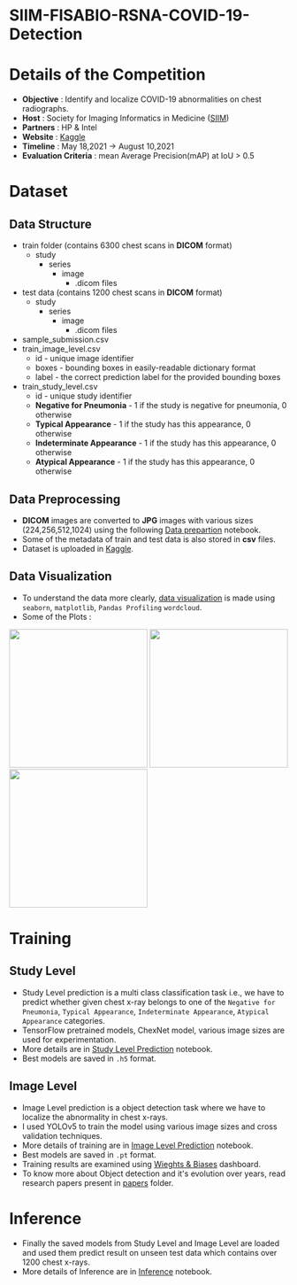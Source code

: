 # SIIM-FISABIO-RSNA-COVID-19-Detection

# Details of the Competition
   - **Objective** : Identify and localize COVID-19 abnormalities on chest radiographs.
   - **Host** : Society for Imaging Informatics in Medicine ([SIIM](https://siim.org/))
   - **Partners** : HP & Intel
   - **Website** : [Kaggle](https://www.kaggle.com/c/siim-covid19-detection/overview/description)
   - **Timeline** : May 18,2021 -> August 10,2021
   - **Evaluation Criteria** : mean Average Precision(mAP) at IoU > 0.5

# Dataset

## Data Structure
- train folder (contains 6300 chest scans in **DICOM** format)
    - study
       - series
           - image
               - .dicom files
- test data   (contains 1200 chest scans in **DICOM** format)
    - study
       - series
           - image
               - .dicom files
-  sample_submission.csv
-  train_image_level.csv
     - id - unique image identifier
     - boxes - bounding boxes in easily-readable dictionary format
     - label - the correct prediction label for the provided bounding boxes
-  train_study_level.csv 
     - id - unique study identifier
     - **Negative for Pneumonia** - 1 if the study is negative for pneumonia, 0 otherwise
     - **Typical Appearance** - 1 if the study has this appearance, 0 otherwise
     - **Indeterminate Appearance**  - 1 if the study has this appearance, 0 otherwise
     - **Atypical Appearance**  - 1 if the study has this appearance, 0 otherwise 


## Data Preprocessing
- **DICOM** images are converted to **JPG** images with various sizes (224,256,512,1024) using the following [Data prepartion](https://github.com/shanmukh05/SIIM-FISABIO-RSNA-COVID-19-Detection/blob/main/notebooks/siim-covid-19-data-preparation.ipynb) notebook.
- Some of the metadata of train and test data is also stored in **csv** files.
- Dataset is uploaded in [Kaggle](https://www.kaggle.com/shanmukh05/siim-covid19-dataset-256px-jpg).

## Data Visualization
- To understand the data more clearly, [data visualization](https://github.com/shanmukh05/SIIM-FISABIO-RSNA-COVID-19-Detection/blob/main/notebooks/siim-covid-19-data-visualization.ipynb) is made using `seaborn`, `matplotlib`, `Pandas Profiling` `wordcloud`.
- Some of the Plots : 

<img src= "https://www.kaggleusercontent.com/kf/64313993/eyJhbGciOiJkaXIiLCJlbmMiOiJBMTI4Q0JDLUhTMjU2In0..0ZKdOw2apQm4F2y7kE-46g.662swcubpc2xE3LhMuyBmI1C3pnXCQ_Q8u2euRn6F60JrUl2JKcod22vr6lvY9wo4oPwRVORUWbXsiWTSOt1q5HACPfhuKRQ8kukSc_ONXLAvH4EdfoiKIeWmy3sZ9qrsClq9mFkrzY2KoFmWeQil94TUVo8OlOCe4aNv2tBrdI731nrq_9oxVMVUUteL1fASVCzVPcpCuhnkkrwwN7qYbJKlgH8g3jM9ESGZ_z0nkOLO0qiG9C07q8-3AGbQJ9tJG91hfRdPMLf9tBYd39ltSg53B70wASaI2Qz018h4ehi1zsnO_iwTJrsQUpKNoIz0KiqQmIJdll62_mYeSHp9JwwWOeR_osMMUblWNA1u-KjoXtLs9_6yf9zsmBscQK7SrP6NLQN0BH1s5R2obNChgaT7LJR90dEHXjii1dAkxnCPHNQSL7QbAswZ4vqJseZ-J95CwFOotLhehxPmTj7tsbIfZ_RMJ5wo4m0vQ85rQQhAB8PL0eL2f8HSC32ysx76ZH5VR__9mnQoV9ShonJMVzAEHne8b6KQPyz9EPQ9jy8ljIdJYcFHV1laJb-Pri2O-wATp6tSWfxx6dRm2zrYLH1umLNKJ--UpZ8IUrR_pWPoiTxclJ_5B6-4T_LgRSBxtN8nDD4oXI4uIwrF1eP7Afxeno7qQuOpPDKg7_bMTAPcTmixO157yXlZwFQRNFN.k9dVN_Mdo1hyQONg0jZhPg/__results___files/__results___12_1.png" width="250" height="250">    <img src="https://www.kaggleusercontent.com/kf/64313993/eyJhbGciOiJkaXIiLCJlbmMiOiJBMTI4Q0JDLUhTMjU2In0..0ZKdOw2apQm4F2y7kE-46g.662swcubpc2xE3LhMuyBmI1C3pnXCQ_Q8u2euRn6F60JrUl2JKcod22vr6lvY9wo4oPwRVORUWbXsiWTSOt1q5HACPfhuKRQ8kukSc_ONXLAvH4EdfoiKIeWmy3sZ9qrsClq9mFkrzY2KoFmWeQil94TUVo8OlOCe4aNv2tBrdI731nrq_9oxVMVUUteL1fASVCzVPcpCuhnkkrwwN7qYbJKlgH8g3jM9ESGZ_z0nkOLO0qiG9C07q8-3AGbQJ9tJG91hfRdPMLf9tBYd39ltSg53B70wASaI2Qz018h4ehi1zsnO_iwTJrsQUpKNoIz0KiqQmIJdll62_mYeSHp9JwwWOeR_osMMUblWNA1u-KjoXtLs9_6yf9zsmBscQK7SrP6NLQN0BH1s5R2obNChgaT7LJR90dEHXjii1dAkxnCPHNQSL7QbAswZ4vqJseZ-J95CwFOotLhehxPmTj7tsbIfZ_RMJ5wo4m0vQ85rQQhAB8PL0eL2f8HSC32ysx76ZH5VR__9mnQoV9ShonJMVzAEHne8b6KQPyz9EPQ9jy8ljIdJYcFHV1laJb-Pri2O-wATp6tSWfxx6dRm2zrYLH1umLNKJ--UpZ8IUrR_pWPoiTxclJ_5B6-4T_LgRSBxtN8nDD4oXI4uIwrF1eP7Afxeno7qQuOpPDKg7_bMTAPcTmixO157yXlZwFQRNFN.k9dVN_Mdo1hyQONg0jZhPg/__results___files/__results___19_1.png" width="250" height="250">   <img src = "https://www.kaggleusercontent.com/kf/64313993/eyJhbGciOiJkaXIiLCJlbmMiOiJBMTI4Q0JDLUhTMjU2In0..0ZKdOw2apQm4F2y7kE-46g.662swcubpc2xE3LhMuyBmI1C3pnXCQ_Q8u2euRn6F60JrUl2JKcod22vr6lvY9wo4oPwRVORUWbXsiWTSOt1q5HACPfhuKRQ8kukSc_ONXLAvH4EdfoiKIeWmy3sZ9qrsClq9mFkrzY2KoFmWeQil94TUVo8OlOCe4aNv2tBrdI731nrq_9oxVMVUUteL1fASVCzVPcpCuhnkkrwwN7qYbJKlgH8g3jM9ESGZ_z0nkOLO0qiG9C07q8-3AGbQJ9tJG91hfRdPMLf9tBYd39ltSg53B70wASaI2Qz018h4ehi1zsnO_iwTJrsQUpKNoIz0KiqQmIJdll62_mYeSHp9JwwWOeR_osMMUblWNA1u-KjoXtLs9_6yf9zsmBscQK7SrP6NLQN0BH1s5R2obNChgaT7LJR90dEHXjii1dAkxnCPHNQSL7QbAswZ4vqJseZ-J95CwFOotLhehxPmTj7tsbIfZ_RMJ5wo4m0vQ85rQQhAB8PL0eL2f8HSC32ysx76ZH5VR__9mnQoV9ShonJMVzAEHne8b6KQPyz9EPQ9jy8ljIdJYcFHV1laJb-Pri2O-wATp6tSWfxx6dRm2zrYLH1umLNKJ--UpZ8IUrR_pWPoiTxclJ_5B6-4T_LgRSBxtN8nDD4oXI4uIwrF1eP7Afxeno7qQuOpPDKg7_bMTAPcTmixO157yXlZwFQRNFN.k9dVN_Mdo1hyQONg0jZhPg/__results___files/__results___43_0.png" width="250" height="250"> 

# Training

## Study Level

- Study Level prediction is a multi class classification task i.e., we have to predict whether given chest x-ray belongs to one of the `Negative for Pneumonia`, `Typical Appearance`, `Indeterminate Appearance`, `Atypical Appearance` categories.
- TensorFlow pretrained models, ChexNet model, various image sizes are used for experimentation.
- More details are in [Study Level Prediction](https://github.com/shanmukh05/SIIM-FISABIO-RSNA-COVID-19-Detection/blob/main/notebooks/siim-covid-19-study-level-predictions.ipynb) notebook.
- Best models are saved in `.h5` format.

## Image Level

- Image Level prediction is a object detection task where we have to localize the abnormality in chest x-rays.
- I used YOLOv5 to train the model using various image sizes and cross validation techniques.
- More details of training are in [Image Level Prediction](https://github.com/shanmukh05/SIIM-FISABIO-RSNA-COVID-19-Detection/blob/main/notebooks/siim-covid-19-yolo-v5-image-level-predictions.ipynb) notebook.
- Best models are saved in `.pt` format.
- Training results are examined using [Wieghts & Biases](https://wandb.ai/shanmukh/siim_covid19_yolov5/reports/SIIM-COVID19-Image-Level-Predictions--Vmlldzo3MzI3MjQ) dashboard.
- To know more about Object detection and it's evolution over years, read research papers present in [papers](https://github.com/shanmukh05/SIIM-FISABIO-RSNA-COVID-19-Detection/tree/main/papers) folder.

# Inference

- Finally the saved models from Study Level and Image Level are loaded and used them predict result on unseen test data which contains over 1200 chest x-rays.
- More details of Inference are in [Inference](https://github.com/shanmukh05/SIIM-FISABIO-RSNA-COVID-19-Detection/blob/main/notebooks/siim-covid-19-final-inference.ipynb) notebook.
